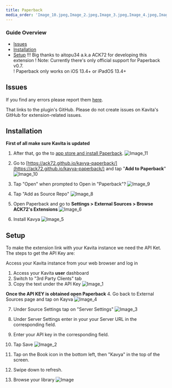 ```yaml
---
title: Paperback
media_order: 'Image_10.jpeg,Image_2.jpeg,Image_3.jpeg,Image_4.jpeg,Image_5.jpeg,Image_6.jpeg,Image.jpeg,Image_11.jpeg,Image_6.jpeg,Image_7.jpeg,Image_8.jpeg,Image_9.jpeg,Image_1.jpeg'
---
```


### Guide Overview
* [Issues](#issues)
* [Installation](#installation)
* [Setup](#setup)
!!! Big thanks to aitopu34 a.k.a ACK72 for developing this extension
! Note: Currently there's only official support for Paperback v0.7.<br/>
! Paperback only works on iOS 13.4+ or iPadOS 13.4+

## Issues
If you find any errors please report them [here](https://github.com/ACK72/kavya-paperback/issues/new?assignees=&labels=&template=bug_report.md&title=%5BBUG%5D). 

That links to the plugin's GitHub. Please do not create issues on Kavita's GitHub for extension-related issues.

## Installation

**First of all make sure Kavita is updated**

1. After that, go the to [app store and install Paperback](https://apps.apple.com/us/app/paperback-a-komga-client/id1626613373).
![Image_11](Image_11.jpeg?resize=450,450 "Image_11")

2. Go to [https://ack72.github.io/kavya-paperback/](https://ack72.github.io/kavya-paperback/) and tap "**Add to Paperback**"
![Image_10](Image_10.jpeg?resize=450,450 "Image_10")

3. Tap "Open" when prompted to Open in "Paperback"?
![Image_9](Image_9.jpeg?resize=450,450 "Image_9")

4. Tap "Add as Source Repo"
![Image_8](Image_8.jpeg?resize=450,450 "Image_8")

5. Open Paperback and go to **Settings > External Sources > Browse ACK72's Extensions**
![Image_6](Image_6.jpeg?resize=450,450 "Image_6")

6. Install Kavya
![Image_5](Image_5.jpeg?resize=450,450 "Image_5")

## Setup

To make the extension link with your Kavita instance we need the API Ket.
The steps to get the API Key are:

Access your Kavita instance from your web browser and log in
1. Access your Kavita **user** dashboard
2. Switch to "3rd Party Clients" tab
3. Copy the text under the API Key
![Image_1](Image_1.jpeg?resize=450,450 "Image_1")

**Once the API KEY is obtained open Paperback**
4. Go back to External Sources page and tap on Kayva
![Image_4](Image_4.jpeg?resize=450,450 "Image_4")

7. Under Source Settings tap on "Server Settings"
![Image_3](Image_3.jpeg?resize=450,450 "Image_3")

9. Under Server Settings enter in your your Server URL in the corresponding field.
10. Enter your API key in the corresponding field.
12. Tap Save
![Image_2](Image_2.jpeg?resize=450,450 "Image_2")


13. Tap on the Book icon in the bottom left, then "Kavya" in the top of the screen.
14. Swipe down to refresh.
15. Browse your library 
![Image](Image.jpeg?resize=450,450 "Image")

